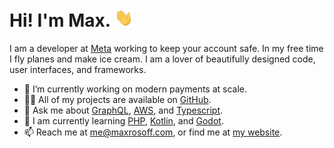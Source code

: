 <h1>Hi! I'm Max. <img src="https://raw.githubusercontent.com/ABSphreak/ABSphreak/master/gifs/Hi.gif" width="30" /></h1>

I am a developer at [Meta](https://www.metacareers.com/) working to keep your account safe. In my free time I fly planes and make ice cream. I am a lover of beautifully designed code, user interfaces, and frameworks.

- 🔭 I’m currently working on modern payments at scale.
- 👨‍💻 All of my projects are available on [GitHub](https://github.com/mrrosoff).
- 💬 Ask me about [GraphQL](https://graphql.org/), [AWS](https://aws.amazon.com/), and [Typescript](https://www.typescriptlang.org/).
- 🧠 I am currently learning [PHP](https://www.php.net/), [Kotlin](https://kotlinlang.org), and [Godot](https://godotengine.org/).
- 📫 Reach me at [me@maxrosoff.com](mailto:me@maxrosoff.com), or find me at [my website](https://maxrosoff.com).
